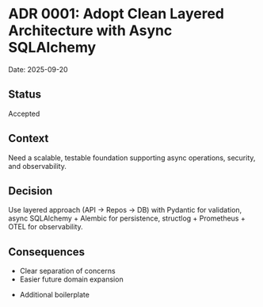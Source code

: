 # ADR 0001: Adopt Clean Layered Architecture with Async SQLAlchemy

Date: 2025-09-20

## Status
Accepted

## Context
Need a scalable, testable foundation supporting async operations, security, and observability.

## Decision
Use layered approach (API -> Repos -> DB) with Pydantic for validation, async SQLAlchemy + Alembic for persistence, structlog + Prometheus + OTEL for observability.

## Consequences
+ Clear separation of concerns
+ Easier future domain expansion
- Additional boilerplate
